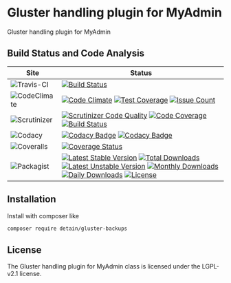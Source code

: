 # Gluster handling plugin for MyAdmin

Gluster handling plugin for MyAdmin

## Build Status and Code Analysis

Site          | Status
--------------|---------------------------
![Travis-CI](http://i.is.cc/storage/GYd75qN.png "Travis-CI")     | [![Build Status](https://travis-ci.org/detain/gluster-backups.svg?branch=master)](https://travis-ci.org/detain/gluster-backups)
![CodeClimate](http://i.is.cc/storage/GYlageh.png "CodeClimate")  | [![Code Climate](https://codeclimate.com/github/detain/gluster-backups/badges/gpa.svg)](https://codeclimate.com/github/detain/gluster-backups) [![Test Coverage](https://codeclimate.com/github/detain/gluster-backups/badges/coverage.svg)](https://codeclimate.com/github/detain/gluster-backups/coverage) [![Issue Count](https://codeclimate.com/github/detain/gluster-backups/badges/issue_count.svg)](https://codeclimate.com/github/detain/gluster-backups)
![Scrutinizer](http://i.is.cc/storage/GYeUnux.png "Scrutinizer")   | [![Scrutinizer Code Quality](https://scrutinizer-ci.com/g/myadmin-plugins/gluster-backups/badges/quality-score.png?b=master)](https://scrutinizer-ci.com/g/myadmin-plugins/gluster-backups/?branch=master) [![Code Coverage](https://scrutinizer-ci.com/g/myadmin-plugins/gluster-backups/badges/coverage.png?b=master)](https://scrutinizer-ci.com/g/myadmin-plugins/gluster-backups/?branch=master) [![Build Status](https://scrutinizer-ci.com/g/myadmin-plugins/gluster-backups/badges/build.png?b=master)](https://scrutinizer-ci.com/g/myadmin-plugins/gluster-backups/build-status/master)
![Codacy](http://i.is.cc/storage/GYi66Cx.png "Codacy")        | [![Codacy Badge](https://api.codacy.com/project/badge/Grade/226251fc068f4fd5b4b4ef9a40011d06)](https://www.codacy.com/app/detain/gluster-backups) [![Codacy Badge](https://api.codacy.com/project/badge/Coverage/25fa74eb74c947bf969602fcfe87e349)](https://www.codacy.com/app/detain/gluster-backups?utm_source=github.com&utm_medium=referral&utm_content=detain/gluster-backups&utm_campaign=Badge_Coverage)
![Coveralls](http://i.is.cc/storage/GYjNSim.png "Coveralls")    | [![Coverage Status](https://coveralls.io/repos/github/detain/db_abstraction/badge.svg?branch=master)](https://coveralls.io/github/detain/gluster-backups?branch=master)
![Packagist](http://i.is.cc/storage/GYacBEX.png "Packagist")     | [![Latest Stable Version](https://poser.pugx.org/detain/gluster-backups/version)](https://packagist.org/packages/detain/gluster-backups) [![Total Downloads](https://poser.pugx.org/detain/gluster-backups/downloads)](https://packagist.org/packages/detain/gluster-backups) [![Latest Unstable Version](https://poser.pugx.org/detain/gluster-backups/v/unstable)](//packagist.org/packages/detain/gluster-backups) [![Monthly Downloads](https://poser.pugx.org/detain/gluster-backups/d/monthly)](https://packagist.org/packages/detain/gluster-backups) [![Daily Downloads](https://poser.pugx.org/detain/gluster-backups/d/daily)](https://packagist.org/packages/detain/gluster-backups) [![License](https://poser.pugx.org/detain/gluster-backups/license)](https://packagist.org/packages/detain/gluster-backups)


## Installation

Install with composer like

```sh
composer require detain/gluster-backups
```

## License

The Gluster handling plugin for MyAdmin class is licensed under the LGPL-v2.1 license.

